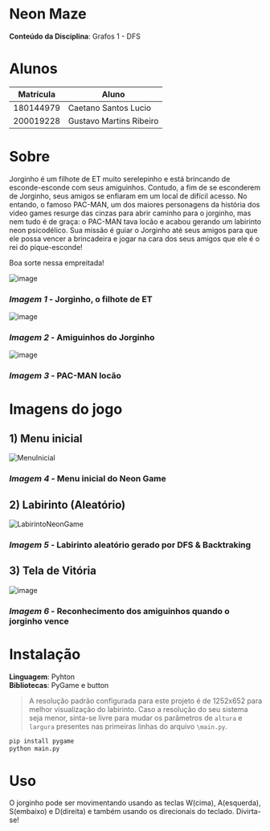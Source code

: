 # Neon Maze

**Conteúdo da Disciplina**: Grafos 1 - DFS<br>

# Alunos
|Matrícula | Aluno |
| -- | -- |
| 180144979  |  Caetano Santos Lucio |
| 200019228  |  Gustavo Martins Ribeiro |

# Sobre 
Jorginho é um filhote de ET muito serelepinho e está brincando de esconde-esconde com seus amiguinhos. Contudo, a fim de se esconderem de Jorginho, seus amigos se enfiaram em um local de difícil acesso. No entando, o famoso PAC-MAN, um dos maiores personagens da história dos video games resurge das cinzas para abrir caminho para o jorginho, mas nem tudo é de graça: o PAC-MAN tava locão e acabou gerando um labirinto neon psicodélico. Sua missão é guiar o Jorginho até seus amigos para que ele possa vencer a brincadeira e jogar na cara dos seus amigos que ele é o rei do pique-esconde! 

Boa sorte nessa empreitada!

![image](https://user-images.githubusercontent.com/72039007/202893447-1cedf015-e4c2-4f64-b5c7-bdd6b920acd0.png)
### *Imagem 1* - Jorginho, o filhote de ET
![image](https://user-images.githubusercontent.com/72039007/202893608-f4568f45-de4f-43ad-830c-508ff0e7bb3d.png)
### *Imagem 2* - Amiguinhos do Jorginho
![image](https://user-images.githubusercontent.com/72039007/202893769-13ab8a38-4e6e-4038-8290-48d59ce26833.png)
### *Imagem 3* - PAC-MAN locão

# Imagens do jogo

## 1) Menu inicial
![MenuInicial](https://user-images.githubusercontent.com/72039007/202893880-9fcfddc5-380c-422a-ab0d-5ef7ba77c096.png)
### *Imagem 4* - Menu inicial do Neon Game

## 2) Labirinto (Aleatório)
![LabirintoNeonGame](https://user-images.githubusercontent.com/72039007/202893948-eb9756a3-f6be-442a-9681-4e31857556c7.png)
### *Imagem 5* - Labirinto aleatório gerado por DFS & Backtraking

## 3) Tela de Vitória
![image](https://user-images.githubusercontent.com/72039007/202894613-18a6324a-d0e6-41be-9d80-01e792196d01.png)
### *Imagem 6* - Reconhecimento dos amiguinhos quando o jorginho vence
# Instalação 
**Linguagem**: Pyhton<br>
**Bibliotecas**: PyGame e button <br>

>A resolução padrão configurada para este projeto é de 1252x652 para melhor visualização do labirinto. Caso a resolução do seu sistema seja menor, sinta-se livre para mudar os parâmetros de ```altura``` e ```largura``` presentes nas primeiras linhas do arquivo ```\main.py```.

```bash
pip install pygame
python main.py
```

# Uso 
O jorginho pode ser movimentando usando as teclas W(cima), A(esquerda), S(embaixo) e D(direita) e também usando os direcionais do teclado. Divirta-se!
